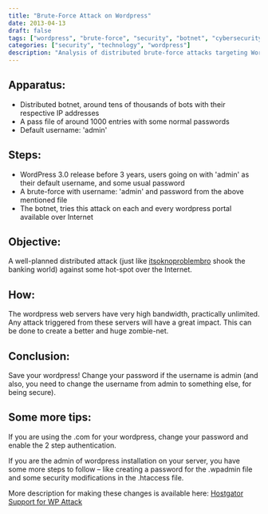 ```yaml
---
title: "Brute-Force Attack on Wordpress"
date: 2013-04-13
draft: false
tags: ["wordpress", "brute-force", "security", "botnet", "cybersecurity", "ddos"]
categories: ["security", "technology", "wordpress"]
description: "Analysis of distributed brute-force attacks targeting WordPress installations and security recommendations to protect against such attacks"
---
```


## Apparatus:

- Distributed botnet, around tens of thousands of bots with their respective IP addresses
- A pass file of around 1000 entries with some normal passwords
- Default username: 'admin'

## Steps:

- WordPress 3.0 release before 3 years, users going on with 'admin' as their default username, and some usual password
- A brute-force with username: 'admin' and password from the above mentioned file
- The botnet, tries this attack on each and every wordpress portal available over Internet

## Objective:

A well-planned distributed attack (just like [itsoknoproblembro](http://www.infosecurity-magazine.com/view/30053/dissection-of-itsoknoproblembro-the-ddos-tool-that-shook-the-banking-world/) shook the banking world) against some hot-spot over the Internet.

## How:

The wordpress web servers have very high bandwidth, practically unlimited. Any attack triggered from these servers will have a great impact. This can be done to create a better and huge zombie-net.

## Conclusion:

Save your wordpress! Change your password if the username is admin (and also, you need to change the username from admin to something else, for being secure).

## Some more tips:

If you are using the .com for your wordpress, change your password and enable the 2 step authentication.

If you are the admin of wordpress installation on your server, you have some more steps to follow – like creating a password for the .wpadmin file and some security modifications in the .htaccess file.

More description for making these changes is available here: [Hostgator Support for WP Attack](http://support.hostgator.com/articles/specialized-help/technical/wordpress/wordpress-login-brute-force-attack)